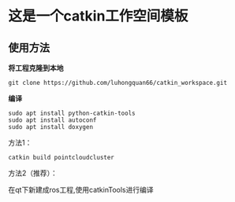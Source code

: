 # 这是一个catkin工作空间模板

## 使用方法

  **将工程克隆到本地**
 
  `git clone https://github.com/luhongquan66/catkin_workspace.git`

  **编译**

  ```
  sudo apt install python-catkin-tools
  sudo apt install autoconf
  sudo apt install doxygen
  ```

  方法1：  

  `catkin build pointcloudcluster`

  方法2（推荐）：
  
  在qt下新建成ros工程,使用catkinTools进行编译 
